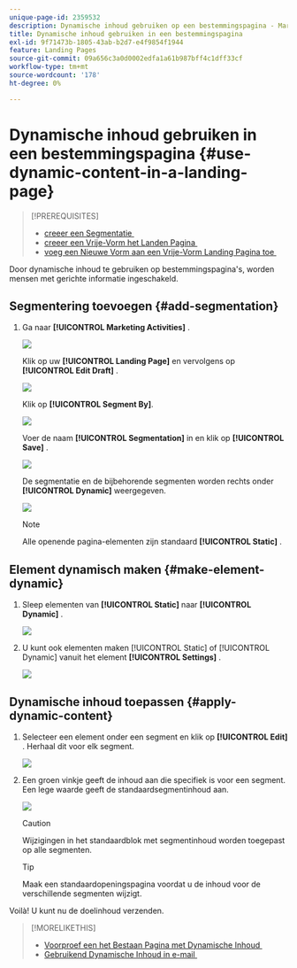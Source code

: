 ```yaml
---
unique-page-id: 2359532
description: Dynamische inhoud gebruiken op een bestemmingspagina - Marketo Docs - Productdocumentatie
title: Dynamische inhoud gebruiken in een bestemmingspagina
exl-id: 9f71473b-1805-43ab-b2d7-e4f9854f1944
feature: Landing Pages
source-git-commit: 09a656c3a0d0002edfa1a61b987bff4c1dff33cf
workflow-type: tm+mt
source-wordcount: '178'
ht-degree: 0%

---
```


# Dynamische inhoud gebruiken in een bestemmingspagina {#use-dynamic-content-in-a-landing-page}

>[!PREREQUISITES]
>
>* [&#x200B; creeer een Segmentatie &#x200B;](/help/marketo/product-docs/personalization/segmentation-and-snippets/segmentation/create-a-segmentation.md)
>* [&#x200B; creeer een Vrije-Vorm het Landen Pagina &#x200B;](/help/marketo/product-docs/demand-generation/landing-pages/free-form-landing-pages/create-a-free-form-landing-page.md)
>* [&#x200B; voeg een Nieuwe Vorm aan een Vrije-Vorm Landing Pagina toe &#x200B;](/help/marketo/product-docs/demand-generation/landing-pages/free-form-landing-pages/add-a-new-form-to-a-free-form-landing-page.md)

Door dynamische inhoud te gebruiken op bestemmingspagina&#39;s, worden mensen met gerichte informatie ingeschakeld.

## Segmentering toevoegen {#add-segmentation}

1. Ga naar **[!UICONTROL Marketing Activities]** .

   ![](assets/login-marketing-activities.png)

   Klik op uw **[!UICONTROL Landing Page]** en vervolgens op **[!UICONTROL Edit Draft]** .

   ![](assets/landingpageeditdraft.jpg)

   Klik op **[!UICONTROL Segment By]**.

   ![](assets/image2015-5-21-12-3a31-3a20.png)

   Voer de naam **[!UICONTROL Segmentation]** in en klik op **[!UICONTROL Save]** .

   ![](assets/image2014-9-16-14-3a50-3a5.png)

   De segmentatie en de bijbehorende segmenten worden rechts onder **[!UICONTROL Dynamic]** weergegeven.

   ![](assets/image2015-5-21-12-3a36-3a40.png)

   >[!NOTE]
   >
   >Alle openende pagina-elementen zijn standaard **[!UICONTROL Static]** .

## Element dynamisch maken {#make-element-dynamic}

1. Sleep elementen van **[!UICONTROL Static]** naar **[!UICONTROL Dynamic]** .

   ![](assets/image2014-9-16-14-3a50-3a27.png)

1. U kunt ook elementen maken [!UICONTROL Static] of [!UICONTROL Dynamic] vanuit het element **[!UICONTROL Settings]** .

   ![](assets/image2015-5-21-12-3a39-3a41.png)

## Dynamische inhoud toepassen {#apply-dynamic-content}

1. Selecteer een element onder een segment en klik op **[!UICONTROL Edit]** . Herhaal dit voor elk segment.

   ![](assets/image2015-5-21-12-3a42-3a11.png)

1. Een groen vinkje geeft de inhoud aan die specifiek is voor een segment. Een lege waarde geeft de standaardsegmentinhoud aan.

   ![](assets/image2015-5-21-12-3a44-3a24.png)

   >[!CAUTION]
   >
   >Wijzigingen in het standaardblok met segmentinhoud worden toegepast op alle segmenten.

   >[!TIP]
   >
   >Maak een standaardopeningspagina voordat u de inhoud voor de verschillende segmenten wijzigt.

Voilà! U kunt nu de doelinhoud verzenden.

>[!MORELIKETHIS]
>
>* [&#x200B; Voorproef een het Bestaan Pagina met Dynamische Inhoud &#x200B;](/help/marketo/product-docs/demand-generation/landing-pages/landing-page-actions/preview-a-landing-page-with-dynamic-content.md)
>* [&#x200B; Gebruikend Dynamische Inhoud in e-mail &#x200B;](/help/marketo/product-docs/email-marketing/general/functions-in-the-editor/using-dynamic-content-in-an-email.md)
